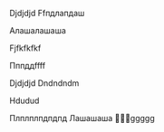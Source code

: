 

Djdjdjd
Ffпдлапдаш


Алашалашаша


Fjfkfkfkf



Пппддffff

Djdjdjd
Dndndndm

Hdudud

Плплплпдпдпд
Лашашаша
🛐🛐🛐ggggg